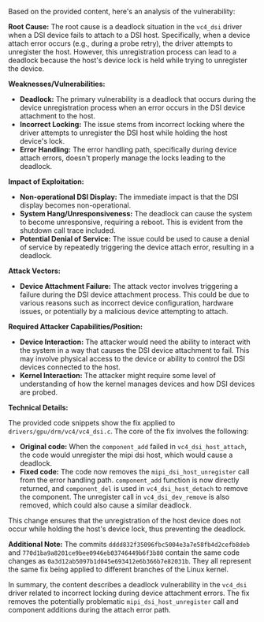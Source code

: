 Based on the provided content, here's an analysis of the vulnerability:

**Root Cause:**
The root cause is a deadlock situation in the `vc4_dsi` driver when a DSI device fails to attach to a DSI host. Specifically, when a device attach error occurs (e.g., during a probe retry), the driver attempts to unregister the host. However, this unregistration process can lead to a deadlock because the host's device lock is held while trying to unregister the device.

**Weaknesses/Vulnerabilities:**
- **Deadlock:** The primary vulnerability is a deadlock that occurs during the device unregistration process when an error occurs in the DSI device attachment to the host.
- **Incorrect Locking:** The issue stems from incorrect locking where the driver attempts to unregister the DSI host while holding the host device's lock.
- **Error Handling:** The error handling path, specifically during device attach errors, doesn't properly manage the locks leading to the deadlock.

**Impact of Exploitation:**
- **Non-operational DSI Display:** The immediate impact is that the DSI display becomes non-operational.
- **System Hang/Unresponsiveness:** The deadlock can cause the system to become unresponsive, requiring a reboot. This is evident from the shutdown call trace included.
- **Potential Denial of Service:** The issue could be used to cause a denial of service by repeatedly triggering the device attach error, resulting in a deadlock.

**Attack Vectors:**
- **Device Attachment Failure:** The attack vector involves triggering a failure during the DSI device attachment process. This could be due to various reasons such as incorrect device configuration, hardware issues, or potentially by a malicious device attempting to attach.

**Required Attacker Capabilities/Position:**
- **Device Interaction:** The attacker would need the ability to interact with the system in a way that causes the DSI device attachment to fail. This may involve physical access to the device or ability to control the DSI devices connected to the host.
- **Kernel Interaction:** The attacker might require some level of understanding of how the kernel manages devices and how DSI devices are probed.

**Technical Details:**

The provided code snippets show the fix applied to `drivers/gpu/drm/vc4/vc4_dsi.c`. The core of the fix involves the following:

-   **Original code:** When the `component_add` failed in `vc4_dsi_host_attach`, the code would unregister the mipi dsi host, which would cause a deadlock.
-   **Fixed code:** The code now removes the `mipi_dsi_host_unregister` call from the error handling path. `component_add` function is now directly returned, and `component_del` is used in `vc4_dsi_host_detach` to remove the component. The unregister call in `vc4_dsi_dev_remove` is also removed, which could also cause a similar deadlock.

This change ensures that the unregistration of the host device does not occur while holding the host's device lock, thus preventing the deadlock.

**Additional Note:**
The commits `dddd832f35096fbc5004e3a7e58fb4d2cefb8deb` and `770d1ba9a8201ce9bee0946eb03746449b6f3b80` contain the same code changes as `0a3d12ab5097b1d045e693412e6b366b7e82031b`. They all represent the same fix being applied to different branches of the Linux kernel.

In summary, the content describes a deadlock vulnerability in the `vc4_dsi` driver related to incorrect locking during device attachment errors. The fix removes the potentially problematic `mipi_dsi_host_unregister` call and component additions during the attach error path.